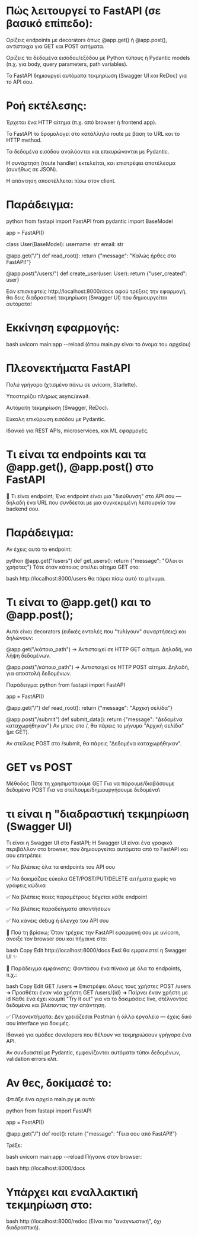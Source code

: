 # Πώς λειτουργεί το FastAPI (σε βασικό επίπεδο):
Ορίζεις endpoints με decorators όπως @app.get() ή @app.post(), αντίστοιχα για GET και POST αιτήματα.

Ορίζεις τα δεδομένα εισόδου/εξόδου με Python τύπους ή Pydantic models (π.χ. για body, query parameters, path variables).

Το FastAPI δημιουργεί αυτόματα τεκμηρίωση (Swagger UI και ReDoc) για το API σου.



# Ροή εκτέλεσης:
Έρχεται ένα HTTP αίτημα (π.χ. από browser ή frontend app).

Το FastAPI το δρομολογεί στο κατάλληλο route με βάση το URL και το HTTP method.

Τα δεδομένα εισόδου αναλύονται και επικυρώνονται με Pydantic.

Η συνάρτηση (route handler) εκτελείται, και επιστρέφει αποτέλεσμα (συνήθως σε JSON).

Η απάντηση αποστέλλεται πίσω στον client.


# Παράδειγμα:
python
from fastapi import FastAPI
from pydantic import BaseModel

app = FastAPI()

class User(BaseModel):
    username: str
    email: str

@app.get("/")
def read_root():
    return {"message": "Καλώς ήρθες στο FastAPI!"}

@app.post("/users/")
def create_user(user: User):
    return {"user_created": user}


Εάν επισκεφτείς http://localhost:8000/docs αφού τρέξεις την εφαρμογή, θα δεις διαδραστική τεκμηρίωση (Swagger UI) που δημιουργείται αυτόματα!

# Εκκίνηση εφαρμογής:
bash
uvicorn main:app --reload
(όπου main.py είναι το όνομα του αρχείου)


# Πλεονεκτήματα FastAPI
Πολύ γρήγορο (χτισμένο πάνω σε uvicorn, Starlette).

Υποστηρίζει πλήρως async/await.

Αυτόματη τεκμηρίωση (Swagger, ReDoc).

Εύκολη επικύρωση εισόδου με Pydantic.

Ιδανικό για REST APIs, microservices, και ML εφαρμογές.


# Τι είναι τα endpoints και τα @app.get(), @app.post() στο FastAPI
🔹 Τι είναι endpoint;
Ένα endpoint είναι μια "διεύθυνση" στο API σου — δηλαδή ένα URL που συνδέεται με μια συγκεκριμένη λειτουργία του backend σου.



# Παράδειγμα:
Αν έχεις αυτό το endpoint:

python
@app.get("/users")
def get_users():
    return {"message": "Όλοι οι χρήστες"}
Τότε όταν κάποιος στείλει αίτημα GET στο:

bash
http://localhost:8000/users
θα πάρει πίσω αυτό το μήνυμα.

# Τι είναι το @app.get() και το @app.post();
Αυτά είναι decorators (ειδικές εντολές που "τυλίγουν" συναρτήσεις) και δηλώνουν:

@app.get("/κάποιο_path") → Αντιστοιχεί σε HTTP GET αίτημα. Δηλαδή, για λήψη δεδομένων.

@app.post("/κάποιο_path") → Αντιστοιχεί σε HTTP POST αίτημα. Δηλαδή, για αποστολή δεδομένων.




Παράδειγμα:
python
from fastapi import FastAPI

app = FastAPI()

@app.get("/")
def read_root():
    return {"message": "Αρχική σελίδα"}

@app.post("/submit")
def submit_data():
    return {"message": "Δεδομένα καταχωρήθηκαν"}
Αν μπεις στο /, θα πάρεις το μήνυμα "Αρχική σελίδα" (με GET).

Αν στείλεις POST στο /submit, θα πάρεις "Δεδομένα καταχωρήθηκαν".

# GET vs POST
Μέθοδος	Πότε τη χρησιμοποιούμε
GET	Για να πάρουμε/διαβάσουμε δεδομένα
POST	Για να στείλουμε/δημιουργήσουμε δεδομένα\


# τι είναι η "διαδραστική τεκμηρίωση (Swagger UI)
Τι είναι η Swagger UI στο FastAPI;
Η Swagger UI είναι ένα γραφικό περιβάλλον στο browser, που δημιουργείται αυτόματα από το FastAPI και σου επιτρέπει:

✅ Να βλέπεις όλα τα endpoints του API σου

✅ Να δοκιμάζεις εύκολα GET/POST/PUT/DELETE αιτήματα χωρίς να γράφεις κώδικα

✅ Να βλέπεις ποιες παραμέτρους δέχεται κάθε endpoint

✅ Να βλέπεις παραδείγματα απαντήσεων

✅ Να κάνεις debug ή έλεγχο του API σου

🔗 Πού τη βρίσκω;
Όταν τρέχεις την FastAPI εφαρμογή σου με uvicorn, άνοιξε τον browser σου και πήγαινε στο:

bash
Copy
Edit
http://localhost:8000/docs
Εκεί θα εμφανιστεί η Swagger UI ✨

📸 Παράδειγμα εμφάνισης:
Φαντάσου ένα πίνακα με όλα τα endpoints, π.χ.:

bash
Copy
Edit
GET     /users          ➜ Επιστρέφει όλους τους χρήστες
POST    /users          ➜ Προσθέτει έναν νέο χρήστη
GET     /users/{id}     ➜ Παίρνει έναν χρήστη με id
Κάθε ένα έχει κουμπί "Try it out" για να το δοκιμάσεις live, στέλνοντας δεδομένα και βλέποντας την απάντηση.

✅ Πλεονεκτήματα:
Δεν χρειάζεσαι Postman ή άλλο εργαλείο — έχεις δικό σου interface για δοκιμές.

Ιδανικό για ομάδες developers που θέλουν να τεκμηριώσουν γρήγορα ένα API.

Αν συνδυαστεί με Pydantic, εμφανίζονται αυτόματα τύποι δεδομένων, validation errors κλπ.

# Αν θες, δοκίμασέ το:
Φτιάξε ένα αρχείο main.py με αυτό:

python
from fastapi import FastAPI

app = FastAPI()

@app.get("/")
def root():
    return {"message": "Γεια σου από FastAPI!"}


Τρέξε:

bash
uvicorn main:app --reload
Πήγαινε στον browser:

bash
http://localhost:8000/docs

# Υπάρχει και εναλλακτική τεκμηρίωση στο:

bash
http://localhost:8000/redoc
(Είναι πιο "αναγνωστική", όχι διαδραστική).